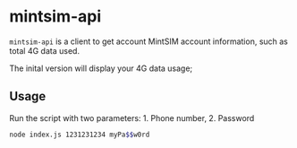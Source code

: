 # mintsim-api

`mintsim-api` is a client to get account MintSIM account information, such as total 4G data used.

The inital version will display your 4G data usage;

## Usage

Run the script with two parameters: 1. Phone number, 2. Password

```bash
node index.js 1231231234 myPa$$w0rd
```

